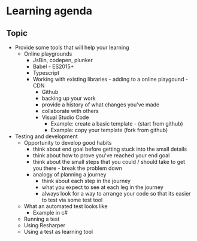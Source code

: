 # Learning agenda

## Topic

* Provide some tools that will help your learning
  * Online playgrounds
    * JsBin, codepen, plunker
    * Babel - ES2015+
    * Typescript
    * Working with existing libraries - adding to a online playgound - CDN
        * Github
        * backing up your work
        * provide a history of what changes you've made
        * collaborate with others
        * Visual Studio Code
            * Example: create a basic template - (start from github)
            * Example: copy your template (fork from github)
* Testing and development
    * Opportunity to develop good habits
        * think about end goal before getting stuck into the small details
        * think about how to prove you've reached your end goal
        * think about the small steps that you could / should take to get you there - break the problem down
        * analogy of planning a journey
            * think about each step in the journey
            * what you expect to see at each leg in the journey
            * always look for a way to arrange your code so that its easier to test via some test tool
    * What an automated test looks like
        * Example in c#
    * Running a test
    * Using Resharper
    * Using a test as learning tool
